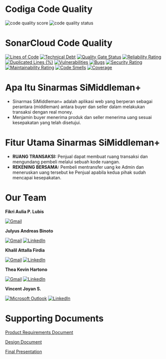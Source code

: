 # Codiga Code Quality
![code quality score](https://api.codiga.io/project/34774/score/svg)
![code quality status](https://api.codiga.io/project/34774/status/svg)

# SonarCloud Code Quality
[![Lines of Code](https://sonarcloud.io/api/project_badges/measure?project=WibuSOS_SiMiddleman&metric=ncloc)](https://sonarcloud.io/summary/new_code?id=WibuSOS_SiMiddleman)
[![Technical Debt](https://sonarcloud.io/api/project_badges/measure?project=WibuSOS_SiMiddleman&metric=sqale_index)](https://sonarcloud.io/summary/new_code?id=WibuSOS_SiMiddleman)
[![Quality Gate Status](https://sonarcloud.io/api/project_badges/measure?project=WibuSOS_SiMiddleman&metric=alert_status)](https://sonarcloud.io/summary/new_code?id=WibuSOS_SiMiddleman)
[![Reliability Rating](https://sonarcloud.io/api/project_badges/measure?project=WibuSOS_SiMiddleman&metric=reliability_rating)](https://sonarcloud.io/summary/new_code?id=WibuSOS_SiMiddleman)
[![Duplicated Lines (%)](https://sonarcloud.io/api/project_badges/measure?project=WibuSOS_SiMiddleman&metric=duplicated_lines_density)](https://sonarcloud.io/summary/new_code?id=WibuSOS_SiMiddleman)
[![Vulnerabilities](https://sonarcloud.io/api/project_badges/measure?project=WibuSOS_SiMiddleman&metric=vulnerabilities)](https://sonarcloud.io/summary/new_code?id=WibuSOS_SiMiddleman)
[![Bugs](https://sonarcloud.io/api/project_badges/measure?project=WibuSOS_SiMiddleman&metric=bugs)](https://sonarcloud.io/summary/new_code?id=WibuSOS_SiMiddleman)
[![Security Rating](https://sonarcloud.io/api/project_badges/measure?project=WibuSOS_SiMiddleman&metric=security_rating)](https://sonarcloud.io/summary/new_code?id=WibuSOS_SiMiddleman)
[![Maintainability Rating](https://sonarcloud.io/api/project_badges/measure?project=WibuSOS_SiMiddleman&metric=sqale_rating)](https://sonarcloud.io/summary/new_code?id=WibuSOS_SiMiddleman)
[![Code Smells](https://sonarcloud.io/api/project_badges/measure?project=WibuSOS_SiMiddleman&metric=code_smells)](https://sonarcloud.io/summary/new_code?id=WibuSOS_SiMiddleman)
[![Coverage](https://sonarcloud.io/api/project_badges/measure?project=WibuSOS_SiMiddleman&metric=coverage)](https://sonarcloud.io/summary/new_code?id=WibuSOS_SiMiddleman)

# Apa Itu Sinarmas SiMiddleman+
- Sinarmas SiMiddleman+ adalah aplikasi web yang berperan sebagai perantara (middleman) antara buyer dan seller dalam melakukan transaksi dengan real money.
- Menjamin buyer menerima produk dan seller menerima uang sesuai kesepakatan yang telah disetujui.

# Fitur Utama Sinarmas SiMiddleman+
- **RUANG TRANSAKSI:** Penjual dapat membuat ruang transaksi dan mengundang pembeli melalui sebuah kode ruangan.
- **REKENING BERSAMA:** Pembeli mentransfer uang ke Admin dan meneruskan uang tersebut ke Penjual apabila kedua pihak sudah mencapai kesepakatan.

# Our Team
**Fikri Aulia P. Lubis**

[![Gmail](https://img.shields.io/badge/Gmail-D14836?style=for-the-badge&logo=gmail&logoColor=white)](mailto:fikriaplubis@gmail.com)
<br>

**Julyus Andreas Binoto**

[![Gmail](https://img.shields.io/badge/Gmail-D14836?style=for-the-badge&logo=gmail&logoColor=white)](mailto:julyusmanurung@gmail.com)
[![LinkedIn](https://img.shields.io/badge/LinkedIn-0077B5?style=for-the-badge&logo=linkedin&logoColor=white)](https://www.linkedin.com/in/julyus-manurung/)
<br>

**Khalil Attalla Firdia**

[![Gmail](https://img.shields.io/badge/Gmail-D14836?style=for-the-badge&logo=gmail&logoColor=white)](mailto:khalilattalla2209@gmail.com)
[![LinkedIn](https://img.shields.io/badge/LinkedIn-0077B5?style=for-the-badge&logo=linkedin&logoColor=white)](https://www.linkedin.com/in/khalil-attalla-firdia-52084623a/)
<br>

**Thea Kevin Hartono**

[![Gmail](https://img.shields.io/badge/Gmail-D14836?style=for-the-badge&logo=gmail&logoColor=white)](mailto:theakevin01@gmail.com)
[![LinkedIn](https://img.shields.io/badge/LinkedIn-0077B5?style=for-the-badge&logo=linkedin&logoColor=white)](https://www.linkedin.com/in/thea-kevin/)
<br>

**Vincent Joyan S.**

[![Microsoft Outlook](https://img.shields.io/badge/Microsoft_Outlook-0078D4?style=for-the-badge&logo=microsoft-outlook&logoColor=white)](mailto:vincent.joyan@outlook.com)
[![LinkedIn](https://img.shields.io/badge/LinkedIn-0077B5?style=for-the-badge&logo=linkedin&logoColor=white)](https://www.linkedin.com/in/vincentjoyan/)

# Supporting Documents
[Product Requirements Document](https://bit.ly/SiMiddlemanPRD)

[Design Document](https://bit.ly/SiMiddlemanDesignDoc)

[Final Presentation](https://bit.ly/SiMiddlemanSlides)
